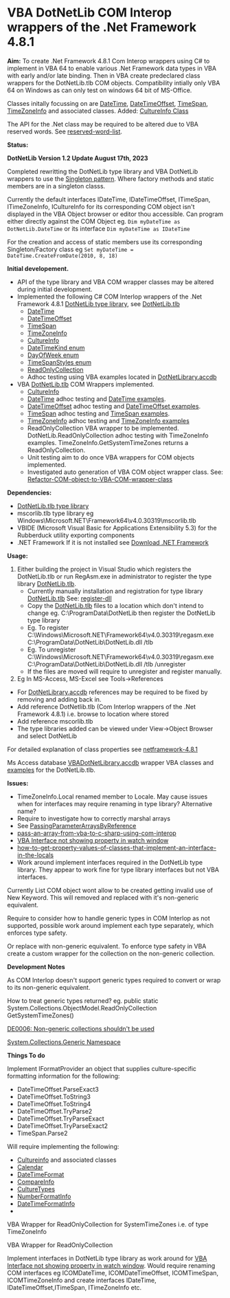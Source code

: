 # VBA DotNetLib COM Interop wrappers of the .Net Framework 4.8.1
 
**Aim:** To create .Net Framework 4.8.1 Com Interop wrappers using C# to implement in VBA 64 to enable various .Net Framework data types in VBA with early and/or late binding. Then in VBA create predeclared class wrappers for the DotNetLib.tlb COM objects.  Compatibility intially only VBA 64 on Windows as can only test on windows 64 bit of MS-Office.
 
Classes initally focussing on are [DateTime](https://learn.microsoft.com/en-us/dotnet/api/system.datetime?view=netframework-4.8.1), [DateTimeOffset](https://learn.microsoft.com/en-us/dotnet/api/system.datetimeoffset?view=netframework-4.8.1), [TimeSpan](https://learn.microsoft.com/en-us/dotnet/api/system.timespan?view=netframework-4.8.1),  [TimeZoneInfo](https://learn.microsoft.com/en-us/dotnet/api/system.timezoneinfo?view=netframework-4.8.1) and associated classes.
Added: [CultureInfo Class](https://learn.microsoft.com/en-us/dotnet/api/system.globalization.cultureinfo?view=netframework-4.8.1)

 The API for the .Net class may be required to be altered due to VBA reserved words. See [reserved-word-list](https://www.engram9.info/access-2007-vba/reserved-word-list.html).
 
**Status:**

**DotNetLib Version 1.2 Update August 17th, 2023** 

Completed rewritting the DotNetLib type library and VBA DotNetLib wrappers to use the [Singleton pattern](https://en.wikipedia.org/wiki/Singleton_pattern).
Where factory methods and static members are in a singleton classs.

Currently the default interfaces IDateTime, IDateTimeOffset, ITimeSpan, ITimeZoneInfo, ICultureInfo for its corresponding COM object isn't displayed in the VBA Object browser or editor thou accessible. Can program either directly against the COM Object eg. ```Dim myDateTime as DotNetLib.DateTime``` or its interface ```Dim myDateTime as IDateTime``` 

For the creation and access of static members use its corresponding Singleton/Factory class eg ```Set myDateTime = DateTime.CreateFromDate(2010, 8, 18) ```


**Initial developement.**
 - API of the type library and VBA COM wrapper classes may be altered during initial development.
 - Implemented the following C# COM Interlop wrappers of the .Net Framework 4.8.1 [DotNetLib type library](https://github.com/MarkJohnstoneGitHub/VBA-DotNetLib/tree/main/COMDotNetLib), see [DotNetLib.tlb](https://github.com/MarkJohnstoneGitHub/VBA-DotNetLib/tree/main/COMDotNetLib/bin/Release)
     - [DateTime](https://github.com/MarkJohnstoneGitHub/VBA-DotNetLib/blob/main/COMDotNetLib/System/DateTime.cs)
     - [DateTimeOffset](https://github.com/MarkJohnstoneGitHub/VBA-DotNetLib/blob/main/COMDotNetLib/System/DateTimeOffset.cs)
     - [TimeSpan](https://github.com/MarkJohnstoneGitHub/VBA-DotNetLib/blob/main/COMDotNetLib/System/TimeSpan.cs)
     - [TimeZoneInfo](https://github.com/MarkJohnstoneGitHub/VBA-DotNetLib/blob/main/COMDotNetLib/System/TimeZoneInfo.cs)
     - [CultureInfo](https://github.com/MarkJohnstoneGitHub/VBA-DotNetLib/blob/main/VBA/VBADotNetLib/System/Globalization/CultureInfo.cls)
     - [DateTimeKind enum](https://github.com/MarkJohnstoneGitHub/VBA-DotNetLib/blob/main/COMDotNetLib/System/DateTimeKind.cs)
     - [DayOfWeek enum ](https://github.com/MarkJohnstoneGitHub/VBA-DotNetLib/blob/main/COMDotNetLib/System/DayOfWeek.cs)
     - [TimeSpanStyles enum](https://github.com/MarkJohnstoneGitHub/VBA-DotNetLib/blob/main/COMDotNetLib/System/Globalization/TimeSpanStyles.cs)
     - [ReadOnlyCollection](https://github.com/MarkJohnstoneGitHub/VBA-DotNetLib/blob/main/COMDotNetLib/System/Collections/ReadOnlyCollection.cs)
     - Adhoc testing using VBA examples located in [DotNetLibrary.accdb](https://github.com/MarkJohnstoneGitHub/VBA-DotNetLib/blob/main/VBA/DotNetLibrary.accdb)
- VBA [DotNetLib.tlb](https://github.com/MarkJohnstoneGitHub/VBA-DotNetLib/tree/main/COMDotNetLib/bin/Release) COM Wrappers implemented.
  - [CultureInfo](https://github.com/MarkJohnstoneGitHub/VBA-DotNetLib/blob/main/VBA/VBADotNetLib/System/Globalization/CultureInfo.cls)
  - [DateTime](https://github.com/MarkJohnstoneGitHub/VBA-DotNetLib/blob/main/VBA/VBADotNetLib/System/DateTime.cls) adhoc testing and [DateTime examples](https://github.com/MarkJohnstoneGitHub/VBA-DotNetLib/tree/main/VBA/Examples/DateTime).
  - [DateTimeOffset](https://github.com/MarkJohnstoneGitHub/VBA-DotNetLib/blob/main/VBA/VBADotNetLib/System/DateTimeOffset.cls) adhoc testing and [DateTimeOffset examples](https://github.com/MarkJohnstoneGitHub/VBA-DotNetLib/tree/main/VBA/Examples/DateTimeOffset).
  - [TimeSpan](https://github.com/MarkJohnstoneGitHub/VBA-DotNetLib/blob/main/VBA/VBADotNetLib/System/TimeSpan.cls) adhoc testing and [TimeSpan examples](https://github.com/MarkJohnstoneGitHub/VBA-DotNetLib/tree/main/VBA/Examples/TimeSpan).
  - [TimeZoneInfo](https://github.com/MarkJohnstoneGitHub/VBA-DotNetLib/blob/main/VBA/VBADotNetLib/System/TimeZoneInfo.cls) adhoc testing and [TimeZoneInfo examples](https://github.com/MarkJohnstoneGitHub/VBA-DotNetLib/tree/main/VBA/Examples/TimeZoneInfo)
  - ReadOnlyCollection VBA wrapper to be implemented. DotNetLib.ReadOnlyCollection adhoc testing with TimeZoneInfo examples. TimeZoneInfo.GetSystemTimeZones returns a ReadOnlyCollection. 
  - Unit testing aim to do once VBA wrappers for COM objects implemented.
  - Investigated auto generation of VBA COM object wrapper class. See: [Refactor-COM-object-to-VBA-COM-wrapper-class](https://github.com/MarkJohnstoneGitHub/Refactor-COM-object-to-VBA-COM-wrapper-class)
  
 **Dependencies:**
 - [DotNetLib.tlb type library](https://github.com/MarkJohnstoneGitHub/VBA-DotNetLib/tree/main/COMDotNetLib/bin/Release)
 - mscorlib.tlb type library eg Windows\Microsoft.NET\Framework64\v4.0.30319\mscorlib.tlb
 - VBIDE (Microsoft Visual Basic for Applications Extensibility 5.3) for the Rubberduck utility exporting components
 - .NET Framework If it is not installed see [Download .NET Framework](https://dotnet.microsoft.com/en-us/download/dotnet-framework)

 **Usage:**
 
 1) Either building the project in Visual Studio which registers the DotNetLib.tlb or run RegAsm.exe in administrator to register the type library [DotNetLib.tlb](https://github.com/MarkJohnstoneGitHub/VBA-DotNetLib/tree/main/COMDotNetLib/bin/Release).
    - Currently manually installation and registration for type library [DotNetLib.tlb](https://github.com/MarkJohnstoneGitHub/VBA-DotNetLib/tree/main/COMDotNetLib/bin/Release)  See: [register-dll](http://www.geeksengine.com/article/register-dll.html)
    - Copy the [DotNetLib.tlb](https://github.com/MarkJohnstoneGitHub/VBA-DotNetLib/tree/main/COMDotNetLib/bin/Release) files to a location which don't intend to change eg. C:\ProgramData\DotNetLib then register the DotNetLib type library
    - Eg. To register C:\Windows\Microsoft.NET\Framework64\v4.0.30319\regasm.exe C:\ProgramData\DotNetLib\DotNetLib.dll /tlb 
    - Eg. To unregister C:\Windows\Microsoft.NET\Framework64\v4.0.30319\regasm.exe C:\ProgramData\DotNetLib\DotNetLib.dll /tlb /unregister
    - If the files are moved will require to unregister and register manually.
 2) Eg In MS-Access, MS-Excel see Tools->References
   - For [DotNetLibrary.accdb](https://github.com/MarkJohnstoneGitHub/VBA-DotNetLib/blob/main/VBA/DotNetLibrary.accdb) references may be required to be fixed by removing and adding back in.
   - Add reference DotNetlib.tlb (Com Interlop wrappers of the .Net Framework 4.8.1)  i.e. browse to location where stored 
   - Add reference mscorlib.tlb
   - The type libraries added can be viewed under View->Object Browser and select DotNetLib 
 
For detailed explanation of class properties see [netframework-4.8.1](https://learn.microsoft.com/en-us/dotnet/api/system?view=netframework-4.8.1)

Ms Access database [VBADotNetLibrary.accdb](https://github.com/MarkJohnstoneGitHub/VBA-DotNetLib/tree/main/VBA/MS-Access) wrapper VBA classes and [examples](https://github.com/MarkJohnstoneGitHub/VBA-DotNetLib/tree/main/VBA/Examples) for the DotNetLib.tlb.

 
 **Issues:**
  - TimeZoneInfo.Local renamed member to Locale.  May cause issues when for interfaces may require renaming in type library? Alternative name?
  - Require to investigate how to correctly marshal arrays 
  - See [PassingParameterArraysByReference](https://www.l3harrisgeospatial.com/docs/PassingParameterArraysByReference.html)
  - [pass-an-array-from-vba-to-c-sharp-using-com-interop](https://stackoverflow.com/questions/2027758/pass-an-array-from-vba-to-c-sharp-using-com-interop)
  - [VBA Interface not showing property in watch window](https://stackoverflow.com/questions/61232755/vba-interface-not-showing-property-in-watch-window)
   -  [how-to-get-property-values-of-classes-that-implement-an-interface-in-the-locals](https://stackoverflow.com/questions/29146243/how-to-get-property-values-of-classes-that-implement-an-interface-in-the-locals)
   -  Work around implement interfaces required in the DotNetLib type library.  They appear to work fine for type library interfaces but not VBA interfaces.
 
Currently List COM object wont allow to be created getting invalid use of New Keyword.  This will removed and replaced with it's non-generic equivalent.
 
Require to consider how to handle generic types in COM Interlop as not supported, possible work around implement each type separately, which enforces type safety.  
 
Or replace with non-generic equivalent.  To enforce type safety in VBA create a custom wrapper for the collection on the non-generic collection.
 
 
 **Development Notes**
  
  As COM Interlop doesn't support generic types required to convert or wrap to its non-generic equivalent.
  
  How to treat generic types returned? eg. public static System.Collections.ObjectModel.ReadOnlyCollection<TimeZoneInfo> GetSystemTimeZones()
  
  
  [DE0006: Non-generic collections shouldn't be used](https://github.com/dotnet/platform-compat/blob/master/docs/DE0006.md)
 
  [System.Collections.Generic Namespace](https://learn.microsoft.com/en-us/dotnet/api/system.collections.generic?view=netframework-4.8.1)

 
 **Things To do**
 
 Implement IFormatProvider an object that supplies culture-specific formatting information for the following:
 - DateTimeOffset.ParseExact3
 - DateTimeOffset.ToString3
 - DateTimeOffset.ToString4
 - DateTimeOffset.TryParse2
 - DateTimeOffset.TryParseExact
 - DateTimeOffset.TryParseExact2
 - TimeSpan.Parse2

 Will require implementing the following:
  - [Cultureinfo](https://learn.microsoft.com/en-us/dotnet/api/system.globalization.cultureinfo?view=netframework-4.8.1) and associated classes
  - [Calendar](https://learn.microsoft.com/en-us/dotnet/api/system.globalization.calendar?view=netframework-4.8.1)
  - [DateTimeFormat](https://learn.microsoft.com/en-us/dotnet/api/system.globalization.datetimeformatinfo?view=netframework-4.8.1)
  - [CompareInfo](https://learn.microsoft.com/en-us/dotnet/api/system.globalization.compareinfo?view=netframework-4.8.1)
  - [CultureTypes](https://learn.microsoft.com/en-us/dotnet/api/system.globalization.cultureinfo.culturetypes?view=netframework-4.8.1)
  - [NumberFormatInfo](https://learn.microsoft.com/en-us/dotnet/api/system.globalization.numberformatinfo?view=netframework-4.8.1)
  - [DateTimeFormatInfo](https://learn.microsoft.com/en-us/dotnet/api/system.globalization.datetimeformatinfo?view=netframework-4.8.1)
  - 

VBA Wrapper for ReadOnlyCollection for SystemTimeZones i.e. of type TimeZoneInfo

VBA Wrapper for ReadOnlyCollection

Implement interfaces in DotNetLib type library as work around for [VBA Interface not showing property in watch window](https://stackoverflow.com/questions/61232755/vba-interface-not-showing-property-in-watch-window). Would require renaming COM interfaces eg ICOMDateTime, ICOMDateTimeOffset, ICOMTimeSpan, ICOMTimeZoneInfo and create interfaces IDateTime, IDateTimeOffset,ITimeSpan, ITimeZoneInfo etc. 
 
  
